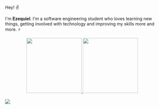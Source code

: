 Hey! :v:

I'm **Ezequiel**. I'm a software engineering student who loves learning new things, getting involved with technology and improving my skills more and more. :zap:

<div align="center">
  <a href="https://github.com/EzequielDeOliveira">
  <img height="180em" src="https://github-readme-stats.vercel.app/api?username=EzequielDeOliveira&count_private=true&show_icons=true&count_private=true&theme=github_dark&border_radius=20&include_all_commits=true"/>
  <img height="180em" src="https://github-readme-stats.vercel.app/api/top-langs/?username=EzequielDeOliveira&layout=compact&langs_count=10&theme=github_dark&hide=prolog,css,html,makefile,coffeescript,c,java,Starlark,Objective-C&border_radius=20"/>
</div>
<br />
<a href="https://www.linkedin.com/in/ezequiel-oliveira/" target="_blank"><img src="https://img.shields.io/badge/-LinkedIn-%230077B5?style=for-the-badge&logo=linkedin&logoColor=white" target="_blank"></a> 
